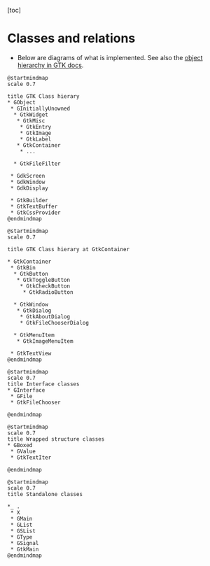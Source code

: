 [toc]

# Classes and relations
* Below are diagrams of what is implemented. See also the [object hierarchy in GTK docs](https://developer.gnome.org/gtk3/stable/ch02.html). 


```plantuml
@startmindmap
scale 0.7

title GTK Class hierary
* GObject
 * GInitiallyUnowned
  * GtkWidget
   * GtkMisc
    * GtkEntry
    * GtkImage
    * GtkLabel
   * GtkContainer
    * ...

  * GtkFileFilter

 * GdkScreen
 * GdkWindow
 * GdkDisplay

 * GtkBuilder
 * GtkTextBuffer
 * GtkCssProvider
@endmindmap
```

```plantuml
@startmindmap
scale 0.7

title GTK Class hierary at GtkContainer

* GtkContainer
 * GtkBin
  * GtkButton
   * GtkToggleButton
    * GtkCheckButton
     * GtkRadioButton

  * GtkWindow
   * GtkDialog
    * GtkAboutDialog
    * GtkFileChooserDialog

  * GtkMenuItem
   * GtkImageMenuItem

 * GtkTextView
@endmindmap
```


```plantuml
@startmindmap
scale 0.7
title Interface classes
* GInterface
 * GFile
 * GtkFileChooser

@endmindmap
```

```plantuml
@startmindmap
scale 0.7
title Wrapped structure classes
* GBoxed
 * GValue
 * GtkTextIter

@endmindmap
```

```plantuml
@startmindmap
scale 0.7
title Standalone classes

*_ .
 * X
 * GMain
 * GList
 * GSList
 * GType
 * GSignal
 * GtkMain
@endmindmap
```



<!-- Restjes ...

```plantuml
scale 0.7
hide members
hide circle

'class Gui
'class GSignal
'GSignal <|-- GtkWidget
'X <-* Gui


GtkBin <|-- GtkButton
GtkButton <|-- GtkToggleButton
GtkToggleButton <|-- GtkCheckButton
GtkCheckButton <|-- GtkRadioButton

GtkBin <|-- GtkWindow
GtkWindow <|-- GtkDialog
GtkDialog <|-- GtkAboutDialog
GtkDialog <|-- GtkFileChooserDialog

GtkWidget <|-- GtkLabel
GtkWidget <|-- GtkEntry

GtkContainer <|-- GtkBin
GtkContainer <|-- GtkTextView
GtkWidget <|-- GtkContainer

GInitiallyUnowned <|-- GtkWidget
GObject <|-- GInitiallyUnowned

GtkBin <|-- GtkMenuItem
GtkMenuItem <|-- GtkImageMenuItem

GInitiallyUnowned <|-- GtkFileFilter

```
-->
